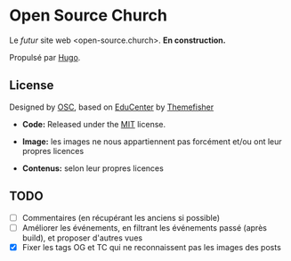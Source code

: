 # Open Source Church

Le *futur* site web <open-source.church>. **En construction.**

Propulsé par [Hugo](https://gohugo.io/).


<!-- licence -->
## License

Designed by [OSC](https://www.open-source.church), based on [EduCenter](https://github.com/themefisher/educenter-hugo) by [Themefisher](https://themefisher.com)

- **Code:** Released under the [MIT](https://github.com/themefisher/educenter-hugo/blob/master/LICENSE) license.

- **Image:** les images ne nous appartiennent pas forcément et/ou ont leur propres licences

- **Contenus:** selon leur propres licences

## TODO

- [ ] Commentaires (en récupérant les anciens si possible)
- [ ] Améliorer les événements, en filtrant les événements passé (après build), et proposer d'autres vues
- [x] Fixer les tags OG et TC qui ne reconnaissent pas les images des posts
